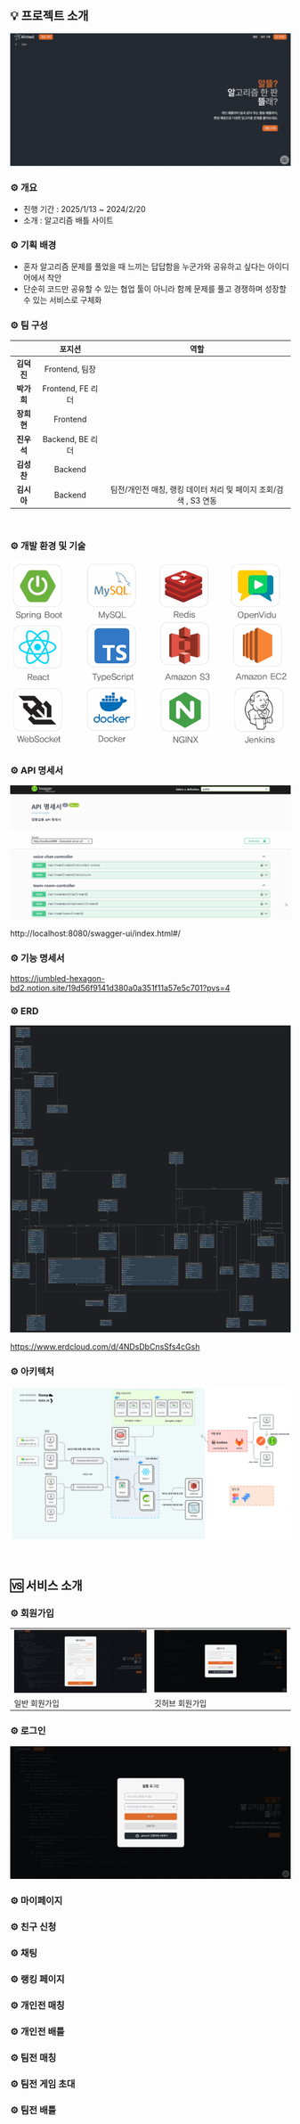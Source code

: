 ## 💡 프로젝트 소개

![main](README_assets/main.gif)

### ⚙ 개요

- 진행 기간 : 2025/1/13 ~ 2024/2/20
- 소개 : 알고리즘 배틀 사이트

### ⚙ 기획 배경

- 혼자 알고리즘 문제를 풀었을 때 느끼는 답답함을 누군가와 공유하고 싶다는 아이디어에서 착안
- 단순히 코드만 공유할 수 있는 협업 툴이 아니라 함께 문제를 풀고 경쟁하며 성장할 수 있는 서비스로 구체화 



### ⚙ 팀 구성

|         |       포지션       |                    역할                    |
|:-------:|:---------------:|:----------------------------------------:|
| **김덕진** |  Frontend, 팀장   |                                          |
| **박가희** | Frontend, FE 리더 |                                          |
| **장희현** |    Frontend     |                                          |
| **진우석** | Backend, BE 리더  |                                          |
| **김성찬** |     Backend     |                                          |
| **김시아** |     Backend     | 팀전/개인전 매칭, 랭킹 데이터 처리 및 페이지 조회/검색 , S3 연동 |

<br>

### ⚙ 개발 환경 및 기술

![tech](README_assets/tech.png)

### ⚙ API 명세서

![swagger](README_assets/swagger.gif)

http://localhost:8080/swagger-ui/index.html#/

### ⚙ 기능 명세서

https://jumbled-hexagon-bd2.notion.site/19d56f9141d380a0a351f11a57e5c701?pvs=4

### ⚙ ERD
![erd](README_assets/erd.png)

https://www.erdcloud.com/d/4NDsDbCnsSfs4cGsh

### ⚙ 아키텍처

![architecture](README_assets/architecture.png)



<br>

## 🆚 서비스 소개

### ⚙ 회원가입


|                                                   |                                                   |
|---------------------------------------------------|---------------------------------------------------|
| ![signup](README_assets/signup.gif)               | ![github-signup](README_assets/github-signup.gif) |
| 일반 회원가입                                           | 깃허브 회원가입                                          |




### ⚙ 로그인

![login](README_assets/login.gif)



### ⚙ 마이페이지


### ⚙ 친구 신청


### ⚙ 채팅


### ⚙ 랭킹 페이지


### ⚙ 개인전 매칭


### ⚙ 개인전 배틀


### ⚙ 팀전 매칭


### ⚙ 팀전 게임 초대


### ⚙ 팀전 배틀



